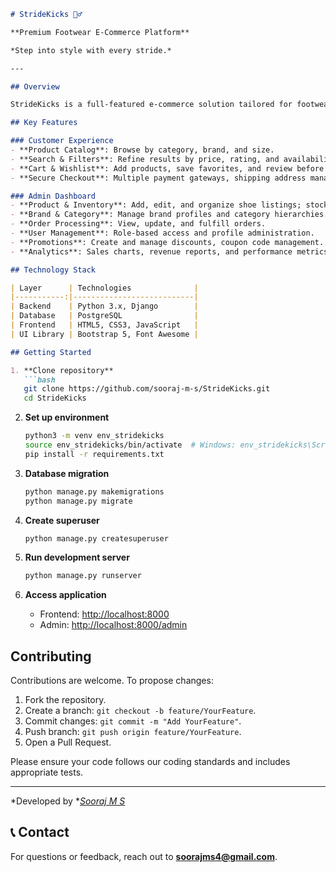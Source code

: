 ````markdown
# StrideKicks 🏃‍♂️

**Premium Footwear E‑Commerce Platform**

*Step into style with every stride.*

---

## Overview

StrideKicks is a full-featured e-commerce solution tailored for footwear retailers. Built on Django and Bootstrap, it offers a seamless shopping experience with robust admin tools for inventory, order, and user management.

## Key Features

### Customer Experience
- **Product Catalog**: Browse by category, brand, and size.
- **Search & Filters**: Refine results by price, rating, and availability.
- **Cart & Wishlist**: Add products, save favorites, and review before purchase.
- **Secure Checkout**: Multiple payment gateways, shipping address management.

### Admin Dashboard
- **Product & Inventory**: Add, edit, and organize shoe listings; stock alerts.
- **Brand & Category**: Manage brand profiles and category hierarchies.
- **Order Processing**: View, update, and fulfill orders.
- **User Management**: Role-based access and profile administration.
- **Promotions**: Create and manage discounts, coupon code management.
- **Analytics**: Sales charts, revenue reports, and performance metrics.

## Technology Stack

| Layer      | Technologies              |
|-----------:|---------------------------|
| Backend    | Python 3.x, Django        |
| Database   | PostgreSQL                |
| Frontend   | HTML5, CSS3, JavaScript   |
| UI Library | Bootstrap 5, Font Awesome |

## Getting Started

1. **Clone repository**
   ```bash
   git clone https://github.com/sooraj-m-s/StrideKicks.git
   cd StrideKicks
````

2. **Set up environment**

   ```bash
   python3 -m venv env_stridekicks
   source env_stridekicks/bin/activate  # Windows: env_stridekicks\Scripts\activate
   pip install -r requirements.txt
   ```

3. **Database migration**

   ```bash
   python manage.py makemigrations
   python manage.py migrate
   ```

4. **Create superuser**

   ```bash
   python manage.py createsuperuser
   ```

5. **Run development server**

   ```bash
   python manage.py runserver
   ```

6. **Access application**

   - Frontend: [http://localhost:8000](http://localhost:8000)
   - Admin: [http://localhost:8000/admin](http://localhost:8000/admin)

## Contributing

Contributions are welcome. To propose changes:

1. Fork the repository.
2. Create a branch: `git checkout -b feature/YourFeature`.
3. Commit changes: `git commit -m "Add YourFeature"`.
4. Push branch: `git push origin feature/YourFeature`.
5. Open a Pull Request.

Please ensure your code follows our coding standards and includes appropriate tests.

---

*Developed by *[*Sooraj M S*](https://www.linkedin.com/in/sooraj-m-s/)


## 📞 Contact

For questions or feedback, reach out to **[soorajms4@gmail.com](mailto:soorajms4@gmail.com)**.
